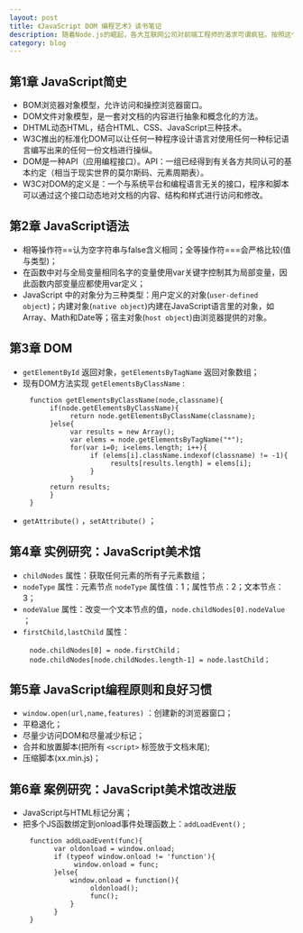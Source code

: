 ```yaml
---
layout: post
title: 《JavaScript DOM 编程艺术》读书笔记
description: 随着Node.js的崛起，各大互联网公司对前端工程师的渴求可谓疯狂。按照这个节奏，前端工程师很有可能发展为产品技术工程师，向上对接BD、运营、视觉等，向下对接JAVA、DBA、PE等。作为一个见习PM，个人感觉了解前端诸多技能对交互感知会有不少提升，所以开始前端技能的加点，第一站——《Javascript Dom 编程艺术》。
category: blog
---
```


## 第1章 JavaScript简史

* BOM浏览器对象模型，允许访问和操控浏览器窗口。
* DOM文件对象模型，是一套对文档的内容进行抽象和概念化的方法。
* DHTML动态HTML，结合HTML、CSS、JavaScript三种技术。
* W3C推出的标准化DOM可以让任何一种程序设计语言对使用任何一种标记语言编写出来的任何一份文档进行操纵。
* DOM是一种API（应用编程接口）。API：一组已经得到有关各方共同认可的基本约定（相当于现实世界的莫尔斯码、元素周期表）。
* W3C对DOM的定义是：一个与系统平台和编程语言无关的接口，程序和脚本可以通过这个接口动态地对文档的内容、结构和样式进行访问和修改。

## 第2章 JavaScript语法

* 相等操作符==认为空字符串与false含义相同；全等操作符===会严格比较(值与类型)；
* 在函数中对与全局变量相同名字的变量使用var关键字控制其为局部变量，因此函数内部变量应都使用var定义；
* JavaScript 中的对象分为三种类型：用户定义的对象(`user-defined object`)；内建对象(`native object`)内建在JavaScript语言里的对象，如Array、Math和Date等；宿主对象(`host object`)由浏览器提供的对象。

## 第3章 DOM

* `getElementById` 返回对象，`getElementsByTagName` 返回对象数组；
* 现有DOM方法实现 `getElementsByClassName` :

```
     function getElementsByClassName(node,classname){
          if(node.getElementsByClassName){
               return node.getElementsByClassName(classname);
          }else{
               var results = new Array();
               var elems = node.getElementsByTagName("*");
               for(var i=0; i<elems.length; i++){
                    if (elems[i].className.indexof(classname) != -1){
                         results[results.length] = elems[i];
                    }
               }
          return results;
          }
     }
```
* `getAttribute()` ，`setAttribute()` ；

## 第4章 实例研究：JavaScript美术馆

* `childNodes` 属性：获取任何元素的所有子元素数组；
* `nodeType` 属性：元素节点 `nodeType` 属性值：1；属性节点：2；文本节点：3；
* `nodeValue` 属性：改变一个文本节点的值，`node.childNodes[0].nodeValue` ；
* `firstChild,lastChild` 属性：

```
     node.childNodes[0] = node.firstChild；
     node.childNodes[node.childNodes.length-1] = node.lastChild；
```

## 第5章 JavaScript编程原则和良好习惯

* `window.open(url,name,features)` ：创建新的浏览器窗口；
* 平稳退化；
* 尽量少访问DOM和尽量减少标记；
* 合并和放置脚本(把所有 `<script>` 标签放于文档末尾); 
* 压缩脚本(xx.min.js)；

## 第6章 案例研究：JavaScript美术馆改进版

* JavaScript与HTML标记分离；
* 把多个JS函数绑定到onload事件处理函数上：`addLoadEvent()` ;

```
     function addLoadEvent(func){
           var oldonload = window.onload;
           if (typeof window.onload != 'function'){
                window.onload = func;
           }else{
               window.onload = function(){
                    oldonload();
                    func();
               }
           }
     }
```

